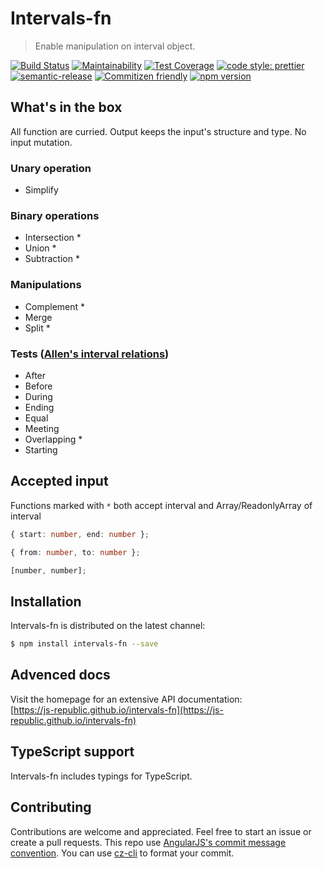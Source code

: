 # Intervals-fn

> Enable manipulation on interval object.

[![Build Status](https://travis-ci.org/js-republic/intervals-fn.svg?branch=master)](https://travis-ci.org/js-republic/intervals-fn)
[![Maintainability](https://api.codeclimate.com/v1/badges/b6bcf985d873503648a0/maintainability)](https://codeclimate.com/github/js-republic/intervals-fn/maintainability)
[![Test Coverage](https://api.codeclimate.com/v1/badges/b6bcf985d873503648a0/test_coverage)](https://codeclimate.com/github/js-republic/intervals-fn/test_coverage)
[![code style: prettier](https://img.shields.io/badge/code_style-prettier-ff69b4.svg?style=flat-square)](https://github.com/prettier/prettier)
[![semantic-release](https://img.shields.io/badge/%20%20%F0%9F%93%A6%F0%9F%9A%80-semantic--release-e10079.svg?style=flat-square)](https://github.com/semantic-release/semantic-release)
[![Commitizen friendly](https://img.shields.io/badge/commitizen-friendly-brightgreen.svg)](http://commitizen.github.io/cz-cli/)
[![npm version](https://badge.fury.io/js/intervals-fn.svg)](https://badge.fury.io/js/intervals-fn)

## What's in the box

All function are curried. Output keeps the input's structure and type. No input mutation.
### Unary operation
* Simplify
### Binary operations
* Intersection *
* Union *
* Subtraction *
### Manipulations
* Complement *
* Merge
* Split *
### Tests ([Allen's interval relations](https://en.wikipedia.org/wiki/Allen%27s_interval_algebra))
* After
* Before
* During
* Ending
* Equal
* Meeting
* Overlapping *
* Starting

## Accepted input
Functions marked with `*` both accept interval and Array/ReadonlyArray of interval

```typescript
{ start: number, end: number };

{ from: number, to: number };

[number, number];
```

## Installation

Intervals-fn is distributed on the latest channel:

```bash
$ npm install intervals-fn --save
```

## Advenced docs

Visit the homepage for an extensive API documentation:<br>
[https://js-republic.github.io/intervals-fn](https://js-republic.github.io/intervals-fn)

## TypeScript support
Intervals-fn includes typings for TypeScript.

## Contributing

Contributions are welcome and appreciated. Feel free to start an issue or create a pull requests.
This repo use [AngularJS's commit message convention](https://github.com/angular/angular.js/blob/master/DEVELOPERS.md#-git-commit-guidelines). You can use [cz-cli](https://github.com/commitizen/cz-cli) to format your commit.
